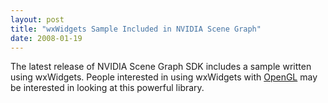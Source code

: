 ```yaml
---
layout: post
title: "wxWidgets Sample Included in NVIDIA Scene Graph"
date: 2008-01-19
---
```


The latest release of NVIDIA Scene Graph SDK includes a sample written
using wxWidgets. People interested in using wxWidgets with [OpenGL][2] may be
interested in looking at this powerful library.

[2]: http://www.opengl.org/